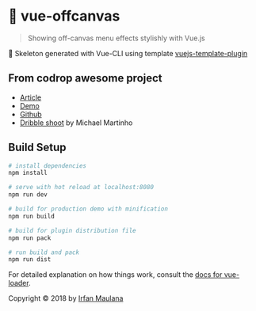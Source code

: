 # 💃 vue-offcanvas

> Showing off-canvas menu effects stylishly with Vue.js

:rocket: Skeleton generated with Vue-CLI using template [vuejs-template-plugin](https://github.com/mazipan/vuejs-template-plugin)

## From codrop awesome project

- [Article](https://tympanus.net/codrops/2014/09/16/off-canvas-menu-effects/)
- [Demo](http://tympanus.net/Development/OffCanvasMenuEffects/)
- [Github](https://github.com/codrops/OffCanvasMenuEffects)
- [Dribble shoot](https://dribbble.com/shots/1663008-Old-Designspiration-Menu-Concept) by Michael Martinho

## Build Setup

``` bash
# install dependencies
npm install

# serve with hot reload at localhost:8080
npm run dev

# build for production demo with minification
npm run build

# build for plugin distribution file
npm run pack

# run build and pack
npm run dist
```

For detailed explanation on how things work, consult the [docs for vue-loader](http://vuejs.github.io/vue-loader).

Copyright © 2018 by [Irfan Maulana](https://github.com/mazipan/)
